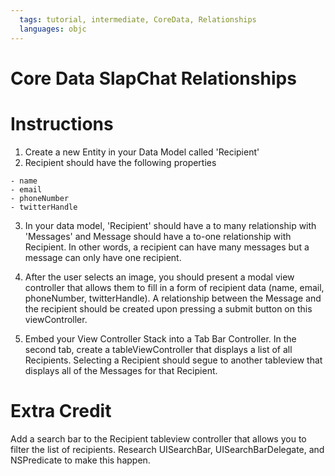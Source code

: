 ```yaml
---
  tags: tutorial, intermediate, CoreData, Relationships
  languages: objc
---
```


Core Data SlapChat Relationships
=========

# Instructions


  1. Create a new Entity in your Data Model called 'Recipient'
  2. Recipient should have the following properties 
  
    - name 
    - email
    - phoneNumber 
    - twitterHandle 

  3. In your data model, 'Recipient' should have a to many relationship with 'Messages' and Message should have a to-one relationship with Recipient.  In other words, a recipient can have many messages but a message can only have one recipient. 

  4. After the user selects an image, you should present a modal view controller that allows them to fill in a form of recipient data (name, email, phoneNumber, twitterHandle).  A relationship between the Message and the recipient should be created upon pressing a submit button on this viewController.  

  5. Embed your View Controller Stack into a Tab Bar Controller.  In the second tab, create a tableViewController that displays a list of all Recipients. Selecting a Recipient should segue to another tableview that displays all of the Messages for that Recipient.   


# Extra Credit 

Add a search bar to the Recipient tableview controller that allows you to filter the list of recipients.  Research UISearchBar, UISearchBarDelegate, and NSPredicate to make this happen.   



